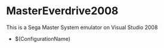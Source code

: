 # MasterEverdrive2008
This is a Sega Master System emulator on Visual Studio 2008

* $(ConfigurationName)